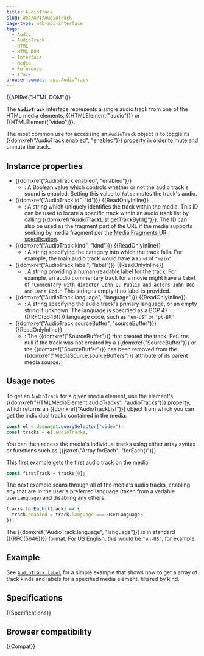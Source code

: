 ```yaml
---
title: AudioTrack
slug: Web/API/AudioTrack
page-type: web-api-interface
tags:
  - Audio
  - AudioTrack
  - HTML
  - HTML DOM
  - Interface
  - Media
  - Reference
  - track
browser-compat: api.AudioTrack
---
```


{{APIRef("HTML DOM")}}

The **`AudioTrack`** interface represents a single audio track from one of the HTML media elements, {{HTMLElement("audio")}} or {{HTMLElement("video")}}.

The most common use for accessing an `AudioTrack` object is to toggle its {{domxref("AudioTrack.enabled", "enabled")}} property in order to mute and unmute the track.

## Instance properties

- {{domxref("AudioTrack.enabled", "enabled")}}
  - : A Boolean value which controls whether or not the audio track's sound is enabled. Setting this value to `false` mutes the track's audio.
- {{domxref("AudioTrack.id", "id")}} {{ReadOnlyInline}}
  - : A string which uniquely identifies the track within the media. This ID can be used to locate a specific track within an audio track list by calling {{domxref("AudioTrackList.getTrackById()")}}. The ID can also be used as the fragment part of the URL if the media supports seeking by media fragment per the [Media Fragments URI specification](https://www.w3.org/TR/media-frags/).
- {{domxref("AudioTrack.kind", "kind")}} {{ReadOnlyInline}}
  - : A string specifying the category into which the track falls. For example, the main audio track would have a `kind` of `"main"`.
- {{domxref("AudioTrack.label", "label")}} {{ReadOnlyInline}}
  - : A string providing a human-readable label for the track. For example, an audio commentary track for a movie might have a `label` of `"Commentary with director John Q. Public and actors John Doe and Jane Eod."` This string is empty if no label is provided.
- {{domxref("AudioTrack.language", "language")}} {{ReadOnlyInline}}
  - : A string specifying the audio track's primary language, or an empty string if unknown. The language is specified as a BCP 47 ({{RFC(5646)}}) language code, such as `"en-US"` or `"pt-BR"`.
- {{domxref("AudioTrack.sourceBuffer", "sourceBuffer")}} {{ReadOnlyInline}}
  - : The {{domxref("SourceBuffer")}} that created the track. Returns null if the track was not created by a {{domxref("SourceBuffer")}} or the {{domxref("SourceBuffer")}} has been removed from the {{domxref("MediaSource.sourceBuffers")}} attribute of its parent media source.

## Usage notes

To get an `AudioTrack` for a given media element, use the element's {{domxref("HTMLMediaElement.audioTracks", "audioTracks")}} property, which returns an {{domxref("AudioTrackList")}} object from which you can get the individual tracks contained in the media:

```js
const el = document.querySelector("video");
const tracks = el.audioTracks;
```

You can then access the media's individual tracks using either array syntax or functions such as {{jsxref("Array.forEach", "forEach()")}}.

This first example gets the first audio track on the media:

```js
const firstTrack = tracks[0];
```

The next example scans through all of the media's audio tracks, enabling any that are in the user's preferred language (taken from a variable `userLanguage`) and disabling any others.

```js
tracks.forEach((track) => {
  track.enabled = track.language === userLanguage;
});
```

The {{domxref("AudioTrack.language", "language")}} is in standard ({{RFC(5646)}}) format. For US English, this would be `"en-US"`, for example.

## Example

See [`AudioTrack.label`](/en-US/docs/Web/API/AudioTrack/label#example) for a simple example that shows how to get a array of track kinds and labels for a specified media element, filtered by kind.

## Specifications

{{Specifications}}

## Browser compatibility

{{Compat}}
